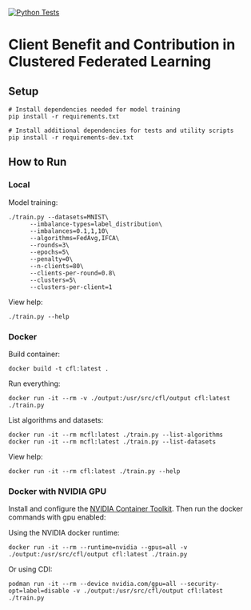 [![Python Tests](https://github.com/lmeinhold/client-benefit-contribution-cfl/actions/workflows/python-test.yaml/badge.svg)](https://github.com/lmeinhold/client-benefit-contribution-cfl/actions/workflows/python-test.yaml)

# Client Benefit and Contribution in Clustered Federated Learning
## Setup
```shell
# Install dependencies needed for model training 
pip install -r requirements.txt

# Install additional dependencies for tests and utility scripts
pip install -r requirements-dev.txt
```

## How to Run
### Local
Model training:
```shell
./train.py --datasets=MNIST\
      --imbalance-types=label_distribution\
      --imbalances=0.1,1,10\
      --algorithms=FedAvg,IFCA\
      --rounds=3\
      --epochs=5\
      --penalty=0\
      --n-clients=80\
      --clients-per-round=0.8\
      --clusters=5\
      --clusters-per-client=1
```

View help:
```shell
./train.py --help
```

### Docker
Build container:
```shell
docker build -t cfl:latest .
```

Run everything:
```shell
docker run -it --rm -v ./output:/usr/src/cfl/output cfl:latest ./train.py
```

List algorithms and datasets:
```shell
docker run -it --rm mcfl:latest ./train.py --list-algorithms
docker run -it --rm mcfl:latest ./train.py --list-datasets
```

View help:
```shell
docker run -it --rm cfl:latest ./train.py --help
```

### Docker with NVIDIA GPU
Install and configure the [NVIDIA Container Toolkit](https://docs.nvidia.com/datacenter/cloud-native/container-toolkit/latest/install-guide.html).
Then run the docker commands with gpu enabled:

Using the NVIDIA docker runtime:
```shell
docker run -it --rm --runtime=nvidia --gpus=all -v ./output:/usr/src/cfl/output cfl:latest ./train.py
```

Or using CDI:
```shell
podman run -it --rm --device nvidia.com/gpu=all --security-opt=label=disable -v ./output:/usr/src/cfl/output cfl:latest ./train.py
```